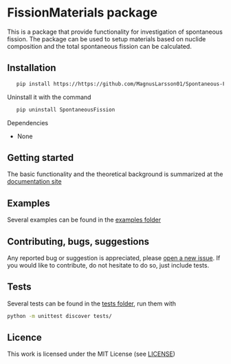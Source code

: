 # FissionMaterials package 

This is a package that provide functionality for investigation of spontaneous fission. The package can be used to setup materials based on nuclide composition and the total spontaneous fission can be calculated. 

Installation
------------

```bash
   pip install https://https://github.com/MagnusLarsson01/Spontaneous-Fission/main
```

Uninstall it with the command

```bash
   pip uninstall SpontaneousFission
```

Dependencies

- None

Getting started
---------------

The basic functionality and the theoretical background is summarized at the [documentation site](https://ezsolti.github.io/tkgeom/quickstart.html)

Examples
--------

Several examples can be found in the [examples folder](https://github.com/MagnusLarsson01/Spontaneous-Fission/examples)


Contributing, bugs, suggestions
-------------------------------

Any reported bug or suggestion is appreciated, please [open a new issue](https://github.com/MagnusLarsson01/Spontaneous-Fission/issues/new). If you would like to contribute, do not hesitate to do so, just include tests.

Tests
-----

Several tests can be found in the [tests folder](https://github.com/MagnusLarsson01/Spontaneous-Fission/tree/main/tests), run them with

```bash
python -m unittest discover tests/
```

Licence
-------

This work is licensed under the MIT License (see [LICENSE](https://github.com/MagnusLarsson01/Spontaneous-Fission/blob/main/LICENSE))